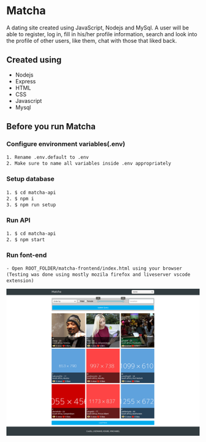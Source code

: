 # Matcha
A dating site created using JavaScript, Nodejs and MySql. A user will be able to register, log in, fill in his/her profile information, search and look into the profile of other users, like them, chat with those that liked back.

## Created using
- Nodejs
- Express
- HTML
- CSS
- Javascript
- Mysql

## Before you run Matcha

### Configure environment variables(.env)

```
1. Rename .env.default to .env
2. Make sure to name all variables inside .env appropriately
```

### Setup database
```
1. $ cd matcha-api
2. $ npm i
3. $ npm run setup
```

### Run API
```
1. $ cd matcha-api
2. $ npm start
```

### Run font-end
```
- Open ROOT_FOLDER/matcha-frontend/index.html using your browser (Testing was done using mostly mozila firefox and liveserver vscode extension)
```


![Screenshot](https://raw.githubusercontent.com/mnchabeleng/matcha/master/screenshots/matchs.png)